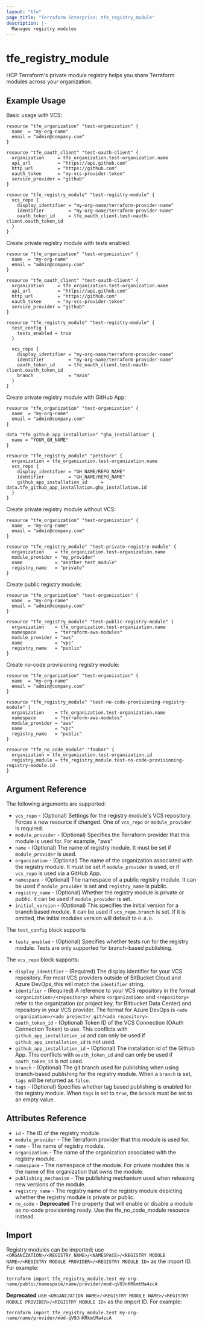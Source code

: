 ```yaml
---
layout: "tfe"
page_title: "Terraform Enterprise: tfe_registry_module"
description: |-
  Manages registry modules
---
```


# tfe_registry_module

HCP Terraform's private module registry helps you share Terraform modules across your organization.

## Example Usage

Basic usage with VCS:

```hcl
resource "tfe_organization" "test-organization" {
  name  = "my-org-name"
  email = "admin@company.com"
}

resource "tfe_oauth_client" "test-oauth-client" {
  organization     = tfe_organization.test-organization.name
  api_url          = "https://api.github.com"
  http_url         = "https://github.com"
  oauth_token      = "my-vcs-provider-token"
  service_provider = "github"
}

resource "tfe_registry_module" "test-registry-module" {
  vcs_repo {
    display_identifier = "my-org-name/terraform-provider-name"
    identifier         = "my-org-name/terraform-provider-name"
    oauth_token_id     = tfe_oauth_client.test-oauth-client.oauth_token_id
  }
}
```

Create private registry module with tests enabled:

```hcl
resource "tfe_organization" "test-organization" {
  name  = "my-org-name"
  email = "admin@company.com"
}

resource "tfe_oauth_client" "test-oauth-client" {
  organization     = tfe_organization.test-organization.name
  api_url          = "https://api.github.com"
  http_url         = "https://github.com"
  oauth_token      = "my-vcs-provider-token"
  service_provider = "github"
}

resource "tfe_registry_module" "test-registry-module" {
  test_config {
    tests_enabled = true
  }

  vcs_repo {
    display_identifier = "my-org-name/terraform-provider-name"
    identifier         = "my-org-name/terraform-provider-name"
    oauth_token_id     = tfe_oauth_client.test-oauth-client.oauth_token_id
    branch             = "main"
  }
}
```

Create private registry module with GitHub App:

```hcl
resource "tfe_organization" "test-organization" {
  name  = "my-org-name"
  email = "admin@company.com"
}

data "tfe_github_app_installation" "gha_installation" {
  name = "YOUR_GH_NAME"
}

resource "tfe_registry_module" "petstore" {
  organization = tfe_organization.test-organization.name
  vcs_repo {
    display_identifier = "GH_NAME/REPO_NAME"
    identifier         = "GH_NAME/REPO_NAME"
    github_app_installation_id     = data.tfe_github_app_installation.gha_installation.id
  }
}
```

Create private registry module without VCS:

```hcl
resource "tfe_organization" "test-organization" {
  name  = "my-org-name"
  email = "admin@company.com"
}

resource "tfe_registry_module" "test-private-registry-module" {
  organization    = tfe_organization.test-organization.name
  module_provider = "my_provider"
  name            = "another_test_module"
  registry_name   = "private"
}
```

Create public registry module:

```hcl
resource "tfe_organization" "test-organization" {
  name  = "my-org-name"
  email = "admin@company.com"
}

resource "tfe_registry_module" "test-public-registry-module" {
  organization    = tfe_organization.test-organization.name
  namespace       = "terraform-aws-modules"
  module_provider = "aws"
  name            = "vpc"
  registry_name   = "public"
}
```

Create no-code provisioning registry module:

```hcl
resource "tfe_organization" "test-organization" {
  name  = "my-org-name"
  email = "admin@company.com"
}

resource "tfe_registry_module" "test-no-code-provisioning-registry-module" {
  organization    = tfe_organization.test-organization.name
  namespace       = "terraform-aws-modules"
  module_provider = "aws"
  name            = "vpc"
  registry_name   = "public"
}

resource "tfe_no_code_module" "foobar" {
  organization = tfe_organization.test-organization.id
  registry_module = tfe_registry_module.test-no-code-provisioning-registry-module.id
}
```

## Argument Reference

The following arguments are supported:

* `vcs_repo` - (Optional) Settings for the registry module's VCS repository. Forces a
  new resource if changed. One of `vcs_repo` or `module_provider` is required.
* `module_provider` - (Optional) Specifies the Terraform provider that this module is used for. For example, "aws"
* `name` - (Optional) The name of registry module. It must be set if `module_provider` is used.
* `organization` - (Optional) The name of the organization associated with the registry module. It must be set if `module_provider` is used, or if `vcs_repo` is used via a GitHub App.
* `namespace` - (Optional) The namespace of a public registry module. It can be used if `module_provider` is set and `registry_name` is public.
* `registry_name` - (Optional) Whether the registry module is private or public. It can be used if `module_provider` is set.
* `initial_version` - (Optional) This specifies the initial version for a branch based module. It can be used if `vcs_repo.branch` is set. If it is omitted, the initial modules version will default to `0.0.0`.

The `test_config` block supports
* `tests_enabled` - (Optional) Specifies whether tests run for the registry module. Tests are only supported for branch-based publishing.

The `vcs_repo` block supports:

* `display_identifier` - (Required) The display identifier for your VCS repository.
  For most VCS providers outside of BitBucket Cloud and Azure DevOps, this will match the `identifier`
  string.
* `identifier` - (Required) A reference to your VCS repository in the format
  `<organization>/<repository>` where `<organization>` and `<repository>` refer to the organization (or project key, for Bitbucket Data Center)
  and repository in your VCS provider. The format for Azure DevOps is `<ado organization>/<ado project>/_git/<ado repository>`.
* `oauth_token_id` - (Optional) Token ID of the VCS Connection (OAuth Connection Token) to use. This conflicts with `github_app_installation_id` and can only be used if `github_app_installation_id` is not used.
* `github_app_installation_id` - (Optional) The installation id of the Github App. This conflicts with `oauth_token_id` and can only be used if `oauth_token_id` is not used.
* `branch` - (Optional) The git branch used for publishing when using branch-based publishing for the registry module. When a `branch` is set, `tags` will be returned as `false`.
* `tags` - (Optional) Specifies whether tag based publishing is enabled for the registry module. When `tags` is set to `true`, the `branch` must be set to an empty value.

## Attributes Reference

* `id` - The ID of the registry module.
* `module_provider` - The Terraform provider that this module is used for.
* `name` - The name of registry module.
* `organization` - The name of the organization associated with the registry module.
* `namespace` - The namespace of the module. For private modules this is the name of the organization that owns the module.
* `publishing_mechanism` - The publishing mechanism used when releasing new versions of the module.
* `registry_name` - The registry name of the registry module depicting whether the registry module is private or public.
* `no_code` - **Deprecated** The property that will enable or disable a module as no-code provisioning ready.
Use the tfe_no_code_module resource instead.

## Import

Registry modules can be imported; use `<ORGANIZATION>/<REGISTRY_NAME>/<NAMESPACE>/<REGISTRY MODULE NAME>/<REGISTRY MODULE PROVIDER>/<REGISTRY MODULE ID>` as the import ID. For example:

```shell
terraform import tfe_registry_module.test my-org-name/public/namespace/name/provider/mod-qV9JnKRkmtMa4zcA
```

**Deprecated** use `<ORGANIZATION NAME>/<REGISTRY MODULE NAME>/<REGISTRY MODULE PROVIDER>/<REGISTRY MODULE ID>` as the import ID. For example:

```shell
terraform import tfe_registry_module.test my-org-name/name/provider/mod-qV9JnKRkmtMa4zcA
```
